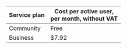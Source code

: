 Service plan | Cost per active user,<br> per month, without VAT
----- | -----
| Community | Free |
| Business | $7.92 |
